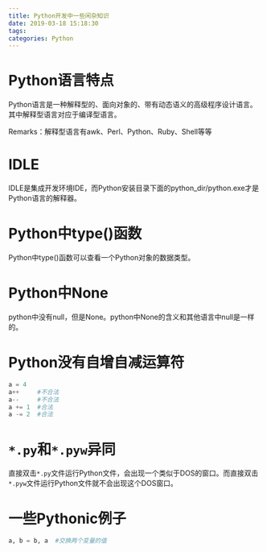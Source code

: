 ```yaml
---
title: Python开发中一些闲杂知识
date: 2019-03-18 15:18:30
tags:
categories: Python
---
```


# Python语言特点

Python语言是一种解释型的、面向对象的、带有动态语义的高级程序设计语言。其中解释型语言对应于编译型语言。

Remarks：解释型语言有awk、Perl、Python、Ruby、Shell等等

# IDLE

IDLE是集成开发环境IDE，而Python安装目录下面的python_dir/python.exe才是Python语言的解释器。

# Python中type()函数

Python中type()函数可以查看一个Python对象的数据类型。

# Python中None

python中没有null，但是None。python中None的含义和其他语言中null是一样的。

# Python没有自增自减运算符

```python
a = 4
a++     #不合法
a--     #不合法
a += 1  #合法
a -= 2  #合法
```

# `*.py`和`*.pyw`异同

直接双击`*.py`文件运行Python文件，会出现一个类似于DOS的窗口。而直接双击`*.pyw`文件运行Python文件就不会出现这个DOS窗口。

# 一些Pythonic例子

```python
a, b = b, a  #交换两个变量的值
```
